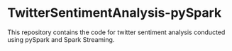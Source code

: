 # TwitterSentimentAnalysis-pySpark
This repository contains the code for twitter sentiment analysis conducted using pySpark and Spark Streaming. 

